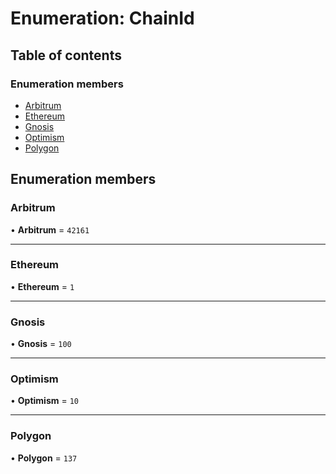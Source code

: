 # Enumeration: ChainId

## Table of contents

### Enumeration members

- [Arbitrum](ChainId.md#arbitrum)
- [Ethereum](ChainId.md#ethereum)
- [Gnosis](ChainId.md#gnosis)
- [Optimism](ChainId.md#optimism)
- [Polygon](ChainId.md#polygon)

## Enumeration members

### <a id="arbitrum" name="arbitrum"></a> Arbitrum

• **Arbitrum** = `42161`

___

### <a id="ethereum" name="ethereum"></a> Ethereum

• **Ethereum** = `1`

___

### <a id="gnosis" name="gnosis"></a> Gnosis

• **Gnosis** = `100`

___

### <a id="optimism" name="optimism"></a> Optimism

• **Optimism** = `10`

___

### <a id="polygon" name="polygon"></a> Polygon

• **Polygon** = `137`
